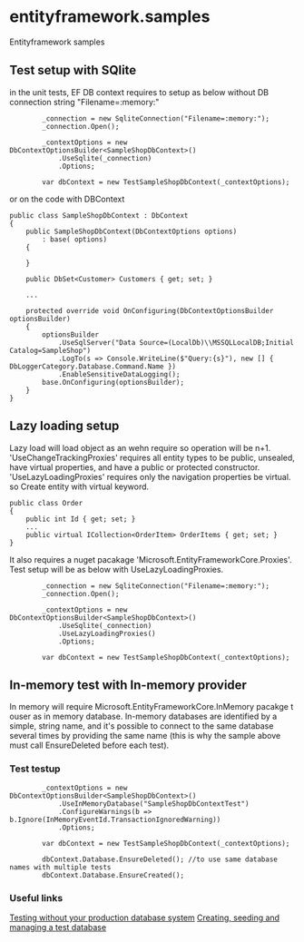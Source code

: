 # entityframework.samples
Entityframework samples

## Test setup with SQlite
in the unit tests, EF DB context requires to setup as below without DB connection string "Filename=:memory:"
```
        _connection = new SqliteConnection("Filename=:memory:");
        _connection.Open();

        _contextOptions = new DbContextOptionsBuilder<SampleShopDbContext>()
            .UseSqlite(_connection)
            .Options;

        var dbContext = new TestSampleShopDbContext(_contextOptions);
```

or on the code with DBContext
```
public class SampleShopDbContext : DbContext
{
    public SampleShopDbContext(DbContextOptions options) 
        : base( options)
    {
        
    }

    public DbSet<Customer> Customers { get; set; }

    ...

    protected override void OnConfiguring(DbContextOptionsBuilder optionsBuilder)
    {
        optionsBuilder
            .UseSqlServer("Data Source=(LocalDb)\\MSSQLLocalDB;Initial Catalog=SampleShop")
            .LogTo(s => Console.WriteLine($"Query:{s}"), new [] { DbLoggerCategory.Database.Command.Name })
            .EnableSensitiveDataLogging();
        base.OnConfiguring(optionsBuilder);
    }
}
```
## Lazy loading setup

Lazy load will load object as an wehn require so operation will be n+1.
'UseChangeTrackingProxies' requires all entity types to be public, unsealed, have virtual properties, and have a public or protected constructor. 'UseLazyLoadingProxies' requires only the navigation properties be virtual. so Create entity with virtual keyword.

```
public class Order
{
    public int Id { get; set; }
    ...
    public virtual ICollection<OrderItem> OrderItems { get; set; }
}
```
It also requires a nuget pacakage 'Microsoft.EntityFrameworkCore.Proxies'.
Test setup will be as below with UseLazyLoadingProxies.
```
        _connection = new SqliteConnection("Filename=:memory:");
        _connection.Open();

        _contextOptions = new DbContextOptionsBuilder<SampleShopDbContext>()
            .UseSqlite(_connection)
            .UseLazyLoadingProxies()
            .Options;

        var dbContext = new TestSampleShopDbContext(_contextOptions);

```


## In-memory test with In-memory provider
In memory will require Microsoft.EntityFrameworkCore.InMemory pacakge t ouser as in memory database.
In-memory databases are identified by a simple, string name, and it's possible to connect to the same database several times by providing the same name (this is why the sample above must call EnsureDeleted before each test).
### Test testup
```
        _contextOptions = new DbContextOptionsBuilder<SampleShopDbContext>()
            .UseInMemoryDatabase("SampleShopDbContextTest")
            .ConfigureWarnings(b => b.Ignore(InMemoryEventId.TransactionIgnoredWarning))
            .Options;

        var dbContext = new TestSampleShopDbContext(_contextOptions);

        dbContext.Database.EnsureDeleted(); //to use same database names with multiple tests
        dbContext.Database.EnsureCreated();
```
### Useful links

[Testing without your production database system](https://learn.microsoft.com/en-us/ef/core/testing/testing-without-the-database)
[Creating, seeding and managing a test database](https://learn.microsoft.com/en-us/ef/core/testing/testing-with-the-database)
